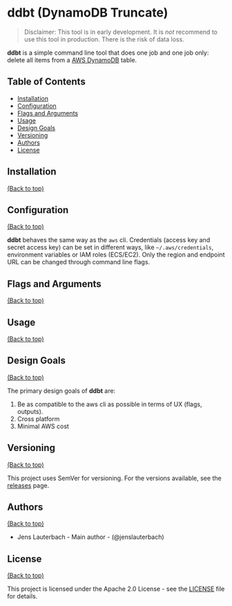 # ddbt (DynamoDB Truncate)

> Disclaimer: This tool is in early development. It is *not* recommend to use this tool in production. There is the risk of data loss.

**ddbt** is a simple command line tool that does one job and one job only: delete all items from a [AWS DynamoDB](https://aws.amazon.com/dynamodb/) table.

## Table of Contents

- [Installation](#installation)
- [Configuration](#configuration)
- [Flags and Arguments](#flags-and-arguments)
- [Usage](#usage)
- [Design Goals](#design-goals)
- [Versioning](#versioning)
- [Authors](#authors)
- [License](#license)

## Installation
[(Back to top)](#table-of-contents)

## Configuration
[(Back to top)](#table-of-contents)

**ddbt** behaves the same way as the `aws` cli. Credentials (access key and secret access key) can be set in different ways, like `~/.aws/credentials`, environment variables or IAM roles (ECS/EC2). Only the region and endpoint URL can be changed through command line flags.

## Flags and Arguments
[(Back to top)](#table-of-contents)

## Usage
[(Back to top)](#table-of-contents)

## Design Goals
[(Back to top)](#table-of-contents)

The primary design goals of **ddbt** are:

1. Be as compatible to the aws cli as possible in terms of UX (flags, outputs).
2. Cross platform
3. Minimal AWS cost

## Versioning

[(Back to top)](#table-of-contents)

This project uses SemVer for versioning. For the versions available, see the [releases](https://github.com/jenslauterbach/ddbt/releases) page.

## Authors

[(Back to top)](#table-of-contents)

- Jens Lauterbach - Main author - (@jenslauterbach)

## License

[(Back to top)](#table-of-contents)

This project is licensed under the Apache 2.0 License - see the [LICENSE](https://github.com/jenslauterbach/ddbt/blob/master/LICENSE) file for details.
